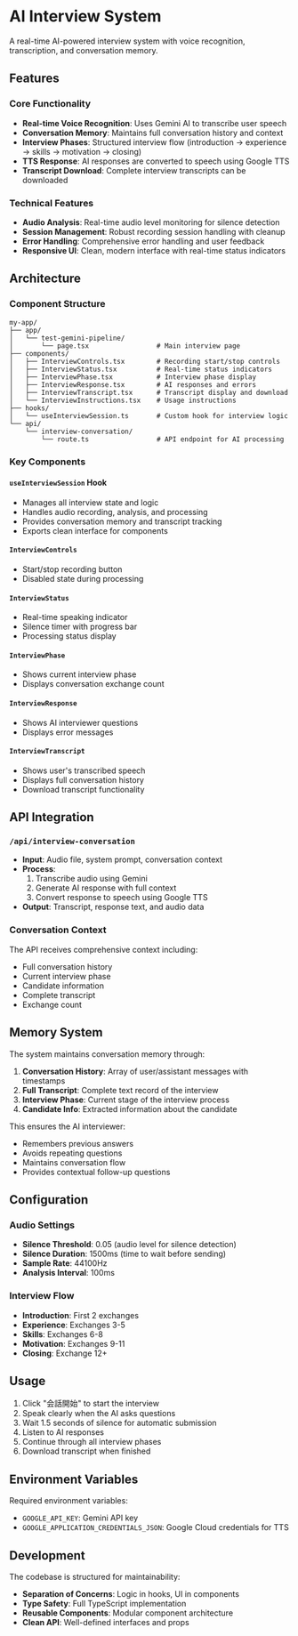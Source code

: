 # AI Interview System

A real-time AI-powered interview system with voice recognition, transcription, and conversation memory.

## Features

### Core Functionality

- **Real-time Voice Recognition**: Uses Gemini AI to transcribe user speech
- **Conversation Memory**: Maintains full conversation history and context
- **Interview Phases**: Structured interview flow (introduction → experience → skills → motivation → closing)
- **TTS Response**: AI responses are converted to speech using Google TTS
- **Transcript Download**: Complete interview transcripts can be downloaded

### Technical Features

- **Audio Analysis**: Real-time audio level monitoring for silence detection
- **Session Management**: Robust recording session handling with cleanup
- **Error Handling**: Comprehensive error handling and user feedback
- **Responsive UI**: Clean, modern interface with real-time status indicators

## Architecture

### Component Structure

```
my-app/
├── app/
│   └── test-gemini-pipeline/
│       └── page.tsx                 # Main interview page
├── components/
│   ├── InterviewControls.tsx        # Recording start/stop controls
│   ├── InterviewStatus.tsx          # Real-time status indicators
│   ├── InterviewPhase.tsx           # Interview phase display
│   ├── InterviewResponse.tsx        # AI responses and errors
│   ├── InterviewTranscript.tsx      # Transcript display and download
│   └── InterviewInstructions.tsx    # Usage instructions
├── hooks/
│   └── useInterviewSession.ts       # Custom hook for interview logic
└── api/
    └── interview-conversation/
        └── route.ts                 # API endpoint for AI processing
```

### Key Components

#### `useInterviewSession` Hook

- Manages all interview state and logic
- Handles audio recording, analysis, and processing
- Provides conversation memory and transcript tracking
- Exports clean interface for components

#### `InterviewControls`

- Start/stop recording button
- Disabled state during processing

#### `InterviewStatus`

- Real-time speaking indicator
- Silence timer with progress bar
- Processing status display

#### `InterviewPhase`

- Shows current interview phase
- Displays conversation exchange count

#### `InterviewResponse`

- Shows AI interviewer questions
- Displays error messages

#### `InterviewTranscript`

- Shows user's transcribed speech
- Displays full conversation history
- Download transcript functionality

## API Integration

### `/api/interview-conversation`

- **Input**: Audio file, system prompt, conversation context
- **Process**:
  1. Transcribe audio using Gemini
  2. Generate AI response with full context
  3. Convert response to speech using Google TTS
- **Output**: Transcript, response text, and audio data

### Conversation Context

The API receives comprehensive context including:

- Full conversation history
- Current interview phase
- Candidate information
- Complete transcript
- Exchange count

## Memory System

The system maintains conversation memory through:

1. **Conversation History**: Array of user/assistant messages with timestamps
2. **Full Transcript**: Complete text record of the interview
3. **Interview Phase**: Current stage of the interview process
4. **Candidate Info**: Extracted information about the candidate

This ensures the AI interviewer:

- Remembers previous answers
- Avoids repeating questions
- Maintains conversation flow
- Provides contextual follow-up questions

## Configuration

### Audio Settings

- **Silence Threshold**: 0.05 (audio level for silence detection)
- **Silence Duration**: 1500ms (time to wait before sending)
- **Sample Rate**: 44100Hz
- **Analysis Interval**: 100ms

### Interview Flow

- **Introduction**: First 2 exchanges
- **Experience**: Exchanges 3-5
- **Skills**: Exchanges 6-8
- **Motivation**: Exchanges 9-11
- **Closing**: Exchange 12+

## Usage

1. Click "会話開始" to start the interview
2. Speak clearly when the AI asks questions
3. Wait 1.5 seconds of silence for automatic submission
4. Listen to AI responses
5. Continue through all interview phases
6. Download transcript when finished

## Environment Variables

Required environment variables:

- `GOOGLE_API_KEY`: Gemini API key
- `GOOGLE_APPLICATION_CREDENTIALS_JSON`: Google Cloud credentials for TTS

## Development

The codebase is structured for maintainability:

- **Separation of Concerns**: Logic in hooks, UI in components
- **Type Safety**: Full TypeScript implementation
- **Reusable Components**: Modular component architecture
- **Clean API**: Well-defined interfaces and props
